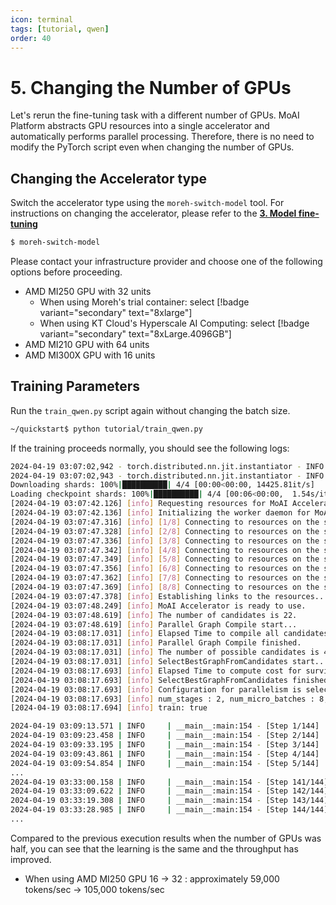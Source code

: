 ```yaml
---
icon: terminal
tags: [tutorial, qwen]
order: 40
---
```


# 5. Changing the Number of GPUs

Let's rerun the fine-tuning task with a different number of GPUs. MoAI Platform abstracts GPU resources into a single accelerator and automatically performs parallel processing. Therefore, there is no need to modify the PyTorch script even when changing the number of GPUs.

## Changing the Accelerator type

Switch the accelerator type using the `moreh-switch-model` tool. For instructions on changing the accelerator, please refer to the [**3. Model fine-tuning**](3_fine_tuning.md) 

```bash
$ moreh-switch-model
```

Please contact your infrastructure provider and choose one of the following options before proceeding.   

- AMD MI250 GPU with 32 units
    - When using Moreh's trial container: select [!badge variant="secondary" text="8xlarge"]
    - When using KT Cloud's Hyperscale AI Computing: select [!badge variant="secondary" text="8xLarge.4096GB"]
- AMD MI210 GPU with 64 units
- AMD MI300X GPU with 16 units


## Training Parameters

Run the `train_qwen.py` script again without changing the batch size.

```bash
~/quickstart$ python tutorial/train_qwen.py
```

If the training proceeds normally, you should see the following logs:

```bash
2024-04-19 03:07:02,942 - torch.distributed.nn.jit.instantiator - INFO - Created a temporary directory at /tmp/tmp7rrxrdcb
2024-04-19 03:07:02,943 - torch.distributed.nn.jit.instantiator - INFO - Writing /tmp/tmp7rrxrdcb/_remote_module_non_scriptable.py
Downloading shards: 100%|██████████| 4/4 [00:00<00:00, 14425.81it/s]
Loading checkpoint shards: 100%|██████████| 4/4 [00:06<00:00,  1.54s/it][2024-04-19 03:07:40.492] [info] Got DBs from backend for auto config.
[2024-04-19 03:07:42.126] [info] Requesting resources for MoAI Accelerator from the server...
[2024-04-19 03:07:42.136] [info] Initializing the worker daemon for MoAI Accelerator
[2024-04-19 03:07:47.316] [info] [1/8] Connecting to resources on the server (192.168.110.10:24155)...
[2024-04-19 03:07:47.328] [info] [2/8] Connecting to resources on the server (192.168.110.12:24155)...
[2024-04-19 03:07:47.336] [info] [3/8] Connecting to resources on the server (192.168.110.26:24155)...
[2024-04-19 03:07:47.342] [info] [4/8] Connecting to resources on the server (192.168.110.32:24155)...
[2024-04-19 03:07:47.349] [info] [5/8] Connecting to resources on the server (192.168.110.51:24155)...
[2024-04-19 03:07:47.356] [info] [6/8] Connecting to resources on the server (192.168.110.78:24155)...
[2024-04-19 03:07:47.362] [info] [7/8] Connecting to resources on the server (192.168.110.96:24155)...
[2024-04-19 03:07:47.369] [info] [8/8] Connecting to resources on the server (192.168.110.97:24155)...
[2024-04-19 03:07:47.378] [info] Establishing links to the resources...
[2024-04-19 03:07:48.249] [info] MoAI Accelerator is ready to use.
[2024-04-19 03:07:48.619] [info] The number of candidates is 22.
[2024-04-19 03:07:48.619] [info] Parallel Graph Compile start...
[2024-04-19 03:08:17.031] [info] Elapsed Time to compile all candidates = 28411 [ms]
[2024-04-19 03:08:17.031] [info] Parallel Graph Compile finished.
[2024-04-19 03:08:17.031] [info] The number of possible candidates is 4.
[2024-04-19 03:08:17.031] [info] SelectBestGraphFromCandidates start...
[2024-04-19 03:08:17.693] [info] Elapsed Time to compute cost for survived candidates = 661 [ms]
[2024-04-19 03:08:17.693] [info] SelectBestGraphFromCandidates finished.
[2024-04-19 03:08:17.693] [info] Configuration for parallelism is selected.
[2024-04-19 03:08:17.693] [info] num_stages : 2, num_micro_batches : 8, batch_per_device : 1, No TP, recomputation : false, distribute_param : true
[2024-04-19 03:08:17.694] [info] train: true

2024-04-19 03:09:13.571 | INFO     | __main__:main:154 - [Step 1/144] | Loss: 1.03125 | Duration: 39.51 | Throughput: 13270.26 tokens/sec
2024-04-19 03:09:23.458 | INFO     | __main__:main:154 - [Step 2/144] | Loss: 1.0859375 | Duration: 4.37 | Throughput: 119959.56 tokens/sec
2024-04-19 03:09:33.195 | INFO     | __main__:main:154 - [Step 3/144] | Loss: 0.8984375 | Duration: 4.44 | Throughput: 118024.31 tokens/sec
2024-04-19 03:09:43.861 | INFO     | __main__:main:154 - [Step 4/144] | Loss: 0.85546875 | Duration: 5.30 | Throughput: 99006.09 tokens/sec
2024-04-19 03:09:54.854 | INFO     | __main__:main:154 - [Step 5/144] | Loss: 0.890625 | Duration: 5.72 | Throughput: 91618.65 tokens/sec
...
2024-04-19 03:33:00.158 | INFO     | __main__:main:154 - [Step 141/144] | Loss: 0.46875 | Duration: 5.28 | Throughput: 99212.01 tokens/sec
2024-04-19 03:33:09.622 | INFO     | __main__:main:154 - [Step 142/144] | Loss: 0.45703125 | Duration: 4.35 | Throughput: 120536.34 tokens/sec
2024-04-19 03:33:19.308 | INFO     | __main__:main:154 - [Step 143/144] | Loss: 0.451171875 | Duration: 4.35 | Throughput: 120554.52 tokens/sec
2024-04-19 03:33:28.985 | INFO     | __main__:main:154 - [Step 144/144] | Loss: 0.443359375 | Duration: 4.41 | Throughput: 118957.15 tokens/sec
...
```

Compared to the previous execution results when the number of GPUs was half, you can see that the learning is the same and the throughput has improved. 

- When using AMD MI250 GPU 16 → 32 : approximately 59,000 tokens/sec → 105,000 tokens/sec